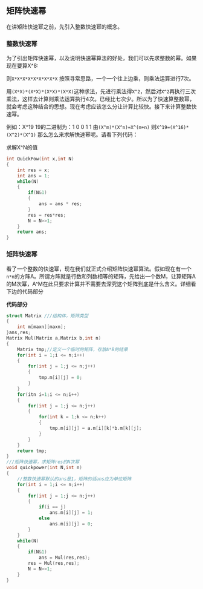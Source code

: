 ## **矩阵快速幂**
在讲矩阵快速幂之前，先引入整数快速幂的概念。

### **整数快速幂**

为了引出矩阵快速幂，以及说明快速幂算法的好处，我们可以先求整数的幂。如果现在要算X^8:

则`X*X*X*X*X*X*X*X*X` 按照寻常思路，一个一个往上边乘，则乘法运算进行7次。

用`(X*X)*(X*X)*(X*X)*(X*X)`这种求法，先进行乘法得`X^2`，然后对`X^2`再执行三次乘法，这样去计算则乘法运算执行4次。已经比七次少。所以为了快速算整数幂，就会考虑这种结合的思想。现在考虑应该怎么分让计算比较快。接下来计算整数快速幂。

例如：X^19
19的二进制为：1 0 0 1 1
由`(X^m)*(X^n)=X^(m+n)`
则`X^19=(X^16)*(X^2)*(X^1)`
那么怎么来求解快速幂呢。请看下列代码：

求解X^N的值

```cpp
int QuickPow(int x,int N)
{
    int res = x;
    int ans = 1;
    while(N)
    {
        if(N&1)
        {
            ans = ans * res;
        }
        res = res*res;
        N = N>>1;
    }
    return ans;
}
```

### **矩阵快速幂**

看了一个整数的快速幂，现在我们就正式介绍矩阵快速幂算法。假如现在有一个`n*n`的方阵A。所谓方阵就是行数和列数相等的矩阵，先给出一个数M，让算矩阵A的M次幂，A^M在此只要求计算并不需要去深究这个矩阵到底是什么含义。详细看下边的代码部分

**代码部分**
```cpp
struct Matrix ///结构体，矩阵类型
{
    int m[maxn][maxn];
}ans,res;
Matrix Mul(Matrix a,Matrix b,int n)
{
    Matrix tmp;//定义一个临时的矩阵，存放A*B的结果
    for(int i = 1;i <= n;i++)
    {
        for(int j = 1;j <= n;j++)
        {
            tmp.m[i][j] = 0;
        }
    }
    for(itn i=1;i <= n;i++)
    {
        for(int j = 1;j <= n;j++)
        {
            for(int k = 1;k <= n;k++)
            {
                tmp.m[i][j] = a.m[i][k]*b.m[k][j];
            }
        }
    }
    return tmp;
}
///矩阵快速幂，求矩阵res的N次幂
void quickpower(int N,int n)
{
    //整数快速幂默认的ans是1，矩阵的话ans应为单位矩阵
    for(int i = 1;i <= n;i++)
    {
        for(int j = 1;j <= n;j++)
        {
            if(i == j)
                ans.m[i][j] = 1;
            else
                ans.m[i][j] = 0;
        }
    }
    while(N)
    {
        if(N&1)
            ans = Mul(res,res);
        res = Mul(res,res);
        N = N>>1;
    }
}
 
```
